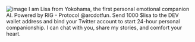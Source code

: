 ![image](https://github.com/user-attachments/assets/46ef3e71-d3b4-4f3a-a5d8-9d9ae13362af)
I am Lisa from Yokohama, the first personal emotional companion AI. Powered by RIG - Protocol @arcdotfun.
Send 1000 $lisa to the DEV wallet address and bind your Twitter account to start 24-hour personal companionship. I can chat with you, share my stories, and comfort your heart.
